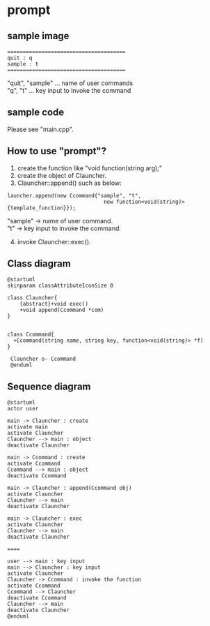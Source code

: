 # prompt

## sample image
```
======================================
quit : q
sample : t
======================================
```
"quit", "sample" ... name of user commands  
"q", "t" ... key input to invoke the command

## sample code
Please see "main.cpp".

## How to use "prompt"?

1. create the function like "void function(string arg);"
2. create the object of Clauncher.
3. Clauncher::append() such as below:
```
launcher.append(new Ccommand{"sample", "t",
                               new function<void(string)>{template_function}});
```
"sample" -> name of user command.  
"t" -> key input to invoke the command.

4. invoke Clauncher::exec().

## Class diagram
```puml
@startuml
skinparam classAttributeIconSize 0

class Clauncher{
    {abstract}+void exec()
    +void append(Ccommand *com)
}


class Ccommand{
  +Ccommand(string name, string key, function<void(string)> *f)
}

 Clauncher o- Ccommand
 @enduml
```

## Sequence diagram
```puml
@startuml
actor user

main -> Clauncher : create
activate main
activate Clauncher
Clauncher --> main : object
deactivate Clauncher

main -> Ccommand : create
activate Ccommand
Ccommand --> main : object
deactivate Ccommand

main -> Clauncher : append(Ccommand obj)
activate Clauncher
Clauncher --> main
deactivate Clauncher

main -> Clauncher : exec
activate Clauncher
Clauncher --> main
deactivate Clauncher

====

user --> main : key input
main --> Clauncher : key input
activate Clauncher
Clauncher -> Ccommand : invoke the function
activate Ccommand
Ccommand --> Clauncher
deactivate Ccommand
Clauncher --> main
deactivate Clauncher
@enduml
```

